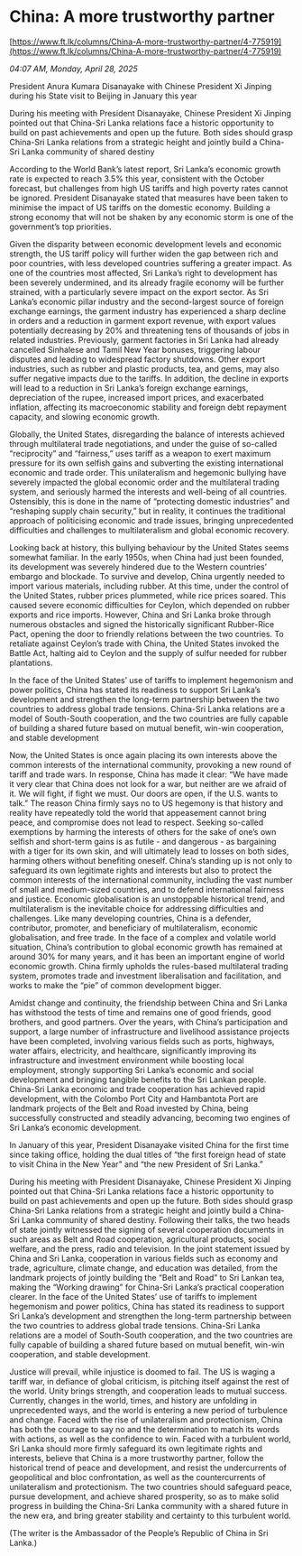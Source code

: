 # China: A more trustworthy partner

[https://www.ft.lk/columns/China-A-more-trustworthy-partner/4-775919](https://www.ft.lk/columns/China-A-more-trustworthy-partner/4-775919)

*04:07 AM, Monday, April 28, 2025*

President Anura Kumara Disanayake with Chinese President Xi Jinping during his State visit to Beijing in January this year

During his meeting with President Disanayake, Chinese President Xi Jinping pointed out that China-Sri Lanka relations face a historic opportunity to build on past achievements and open up the future. Both sides should grasp China-Sri Lanka relations from a strategic height and jointly build a China-Sri Lanka community of shared destiny

According to the World Bank’s latest report, Sri Lanka’s economic growth rate is expected to reach 3.5% this year, consistent with the October forecast, but challenges from high US tariffs and high poverty rates cannot be ignored. President Disanayake stated that measures have been taken to minimise the impact of US tariffs on the domestic economy. Building a strong economy that will not be shaken by any economic storm is one of the government’s top priorities.

Given the disparity between economic development levels and economic strength, the US tariff policy will further widen the gap between rich and poor countries, with less developed countries suffering a greater impact. As one of the countries most affected, Sri Lanka’s right to development has been severely undermined, and its already fragile economy will be further strained, with a particularly severe impact on the export sector. As Sri Lanka’s economic pillar industry and the second-largest source of foreign exchange earnings, the garment industry has experienced a sharp decline in orders and a reduction in garment export revenue, with export values potentially decreasing by 20% and threatening tens of thousands of jobs in related industries. Previously, garment factories in Sri Lanka had already cancelled Sinhalese and Tamil New Year bonuses, triggering labour disputes and leading to widespread factory shutdowns. Other export industries, such as rubber and plastic products, tea, and gems, may also suffer negative impacts due to the tariffs. In addition, the decline in exports will lead to a reduction in Sri Lanka’s foreign exchange earnings, depreciation of the rupee, increased import prices, and exacerbated inflation, affecting its macroeconomic stability and foreign debt repayment capacity, and slowing economic growth.

Globally, the United States, disregarding the balance of interests achieved through multilateral trade negotiations, and under the guise of so-called “reciprocity” and “fairness,” uses tariff as a weapon to exert maximum pressure for its own selfish gains and subverting the existing international economic and trade order. This unilateralism and hegemonic bullying have severely impacted the global economic order and the multilateral trading system, and seriously harmed the interests and well-being of all countries. Ostensibly, this is done in the name of “protecting domestic industries” and “reshaping supply chain security,” but in reality, it continues the traditional approach of politicising economic and trade issues, bringing unprecedented difficulties and challenges to multilateralism and global economic recovery.

Looking back at history, this bullying behaviour by the United States seems somewhat familiar. In the early 1950s, when China had just been founded, its development was severely hindered due to the Western countries’ embargo and blockade. To survive and develop, China urgently needed to import various materials, including rubber. At this time, under the control of the United States, rubber prices plummeted, while rice prices soared. This caused severe economic difficulties for Ceylon, which depended on rubber exports and rice imports. However, China and Sri Lanka broke through numerous obstacles and signed the historically significant Rubber-Rice Pact, opening the door to friendly relations between the two countries. To retaliate against Ceylon’s trade with China, the United States invoked the Battle Act, halting aid to Ceylon and the supply of sulfur needed for rubber plantations.

In the face of the United States’ use of tariffs to implement hegemonism and power politics, China has stated its readiness to support Sri Lanka’s development and strengthen the long-term partnership between the two countries to address global trade tensions. China-Sri Lanka relations are a model of South-South cooperation, and the two countries are fully capable of building a shared future based on mutual benefit, win-win cooperation, and stable development

Now, the United States is once again placing its own interests above the common interests of the international community, provoking a new round of tariff and trade wars. In response, China has made it clear: “We have made it very clear that China does not look for a war, but neither are we afraid of it. We will fight, if fight we must. Our doors are open, if the U.S. wants to talk.” The reason China firmly says no to US hegemony is that history and reality have repeatedly told the world that appeasement cannot bring peace, and compromise does not lead to respect. Seeking so-called exemptions by harming the interests of others for the sake of one’s own selfish and short-term gains is as futile - and dangerous - as bargaining with a tiger for its own skin, and will ultimately lead to losses on both sides, harming others without benefiting oneself. China’s standing up is not only to safeguard its own legitimate rights and interests but also to protect the common interests of the international community, including the vast number of small and medium-sized countries, and to defend international fairness and justice. Economic globalisation is an unstoppable historical trend, and multilateralism is the inevitable choice for addressing difficulties and challenges. Like many developing countries, China is a defender, contributor, promoter, and beneficiary of multilateralism, economic globalisation, and free trade. In the face of a complex and volatile world situation, China’s contribution to global economic growth has remained at around 30% for many years, and it has been an important engine of world economic growth. China firmly upholds the rules-based multilateral trading system, promotes trade and investment liberalisation and facilitation, and works to make the “pie” of common development bigger.

Amidst change and continuity, the friendship between China and Sri Lanka has withstood the tests of time and remains one of good friends, good brothers, and good partners. Over the years, with China’s participation and support, a large number of infrastructure and livelihood assistance projects have been completed, involving various fields such as ports, highways, water affairs, electricity, and healthcare, significantly improving its infrastructure and investment environment while boosting local employment, strongly supporting Sri Lanka’s economic and social development and bringing tangible benefits to the Sri Lankan people. China-Sri Lanka economic and trade cooperation has achieved rapid development, with the Colombo Port City and Hambantota Port are landmark projects of the Belt and Road invested by China, being successfully constructed and steadily advancing, becoming two engines of Sri Lanka’s economic development.

In January of this year, President Disanayake visited China for the first time since taking office, holding the dual titles of “the first foreign head of state to visit China in the New Year” and “the new President of Sri Lanka.”

During his meeting with President Disanayake, Chinese President Xi Jinping pointed out that China-Sri Lanka relations face a historic opportunity to build on past achievements and open up the future. Both sides should grasp China-Sri Lanka relations from a strategic height and jointly build a China-Sri Lanka community of shared destiny. Following their talks, the two heads of state jointly witnessed the signing of several cooperation documents in such areas as Belt and Road cooperation, agricultural products, social welfare, and the press, radio and television. In the joint statement issued by China and Sri Lanka, cooperation in various fields such as economy and trade, agriculture, climate change, and education was detailed, from the landmark projects of jointly building the “Belt and Road” to Sri Lankan tea, making the “Working drawing” for China-Sri Lanka’s practical cooperation clearer. In the face of the United States’ use of tariffs to implement hegemonism and power politics, China has stated its readiness to support Sri Lanka’s development and strengthen the long-term partnership between the two countries to address global trade tensions. China-Sri Lanka relations are a model of South-South cooperation, and the two countries are fully capable of building a shared future based on mutual benefit, win-win cooperation, and stable development.

Justice will prevail, while injustice is doomed to fail. The US is waging a tariff war, in defiance of global criticism, is pitching itself against the rest of the world. Unity brings strength, and cooperation leads to mutual success. Currently, changes in the world, times, and history are unfolding in unprecedented ways, and the world is entering a new period of turbulence and change. Faced with the rise of unilateralism and protectionism, China has both the courage to say no and the determination to match its words with actions, as well as the confidence to win. Faced with a turbulent world, Sri Lanka should more firmly safeguard its own legitimate rights and interests, believe that China is a more trustworthy partner, follow the historical trend of peace and development, and resist the undercurrents of geopolitical and bloc confrontation, as well as the countercurrents of unilateralism and protectionism. The two countries should safeguard peace, pursue development, and achieve shared prosperity, so as to make solid progress in building the China-Sri Lanka community with a shared future in the new era, and bring greater stability and certainty to this turbulent world.

(The writer is the Ambassador of the People’s Republic of China in Sri Lanka.)

